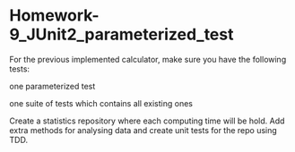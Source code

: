 # Homework-9_JUnit2_parameterized_test

For the previous implemented calculator, make sure you have the following tests:

one parameterized test

one suite of tests which contains all existing ones

Create a statistics repository where each computing time will be hold. Add extra methods for analysing data and create unit tests for the 
repo using TDD.
